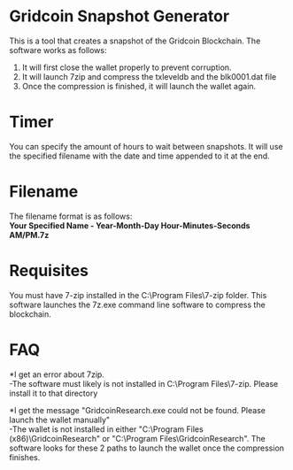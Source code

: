 # Gridcoin Snapshot Generator
This is a tool that creates a snapshot of the Gridcoin Blockchain. The software works as follows:
1. It will first close the wallet properly to prevent corruption.
2. It will launch 7zip and compress the txleveldb and the blk0001.dat file
3. Once the compression is finished, it will launch the wallet again.

# Timer
You can specify the amount of hours to wait between snapshots. It will use the specified filename with the date and time appended to it at the end.

# Filename
The filename format is as follows:  
**Your Specified Name - Year-Month-Day Hour-Minutes-Seconds AM/PM.7z**

# Requisites
You must have 7-zip installed in the C:\Program Files\7-zip folder. This software launches the 7z.exe command line software to compress the blockchain.

# FAQ
*I get an error about 7zip.  
-The software must likely is not installed in C:\Program Files\7-zip. Please install it to that directory

*I get the message "GridcoinResearch.exe could not be found. Please launch the wallet manually"  
-The wallet is not installed in either "C:\Program Files (x86)\GridcoinResearch\" or "C:\Program Files\GridcoinResearch\". The software looks for these 2 paths to launch the wallet once the compression finishes.
